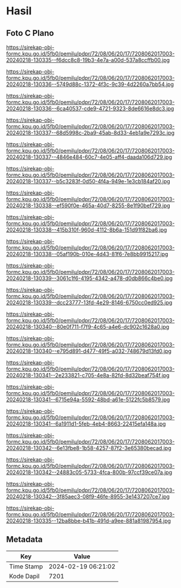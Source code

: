 # Hasil

## Foto C Plano

https://sirekap-obj-formc.kpu.go.id/5fb0/pemilu/pdpr/72/08/06/20/17/7208062017003-20240218-130335--f6dcc8c8-19b3-4e7a-a00d-537a8ccffb00.jpg

https://sirekap-obj-formc.kpu.go.id/5fb0/pemilu/pdpr/72/08/06/20/17/7208062017003-20240218-130336--5749d88c-1372-4f3c-9c39-4d2260a7bb54.jpg

https://sirekap-obj-formc.kpu.go.id/5fb0/pemilu/pdpr/72/08/06/20/17/7208062017003-20240218-130336--6ca40537-cde9-4721-9323-8de6616e8dc3.jpg

https://sirekap-obj-formc.kpu.go.id/5fb0/pemilu/pdpr/72/08/06/20/17/7208062017003-20240218-130337--68d5998c-2ba9-45ab-8d33-4eb1a9e7293c.jpg

https://sirekap-obj-formc.kpu.go.id/5fb0/pemilu/pdpr/72/08/06/20/17/7208062017003-20240218-130337--4846e484-60c7-4e05-aff4-daada106d729.jpg

https://sirekap-obj-formc.kpu.go.id/5fb0/pemilu/pdpr/72/08/06/20/17/7208062017003-20240218-130337--b5c3283f-0d50-4f4a-949e-1e3cb184af20.jpg

https://sirekap-obj-formc.kpu.go.id/5fb0/pemilu/pdpr/72/08/06/20/17/7208062017003-20240218-130338--ef590f0e-465a-40d7-8255-8e1f90bef729.jpg

https://sirekap-obj-formc.kpu.go.id/5fb0/pemilu/pdpr/72/08/06/20/17/7208062017003-20240218-130338--415b310f-960d-4112-8b6a-151d91f82ba6.jpg

https://sirekap-obj-formc.kpu.go.id/5fb0/pemilu/pdpr/72/08/06/20/17/7208062017003-20240218-130338--05af190b-010e-4d43-81f6-7e8bb9915217.jpg

https://sirekap-obj-formc.kpu.go.id/5fb0/pemilu/pdpr/72/08/06/20/17/7208062017003-20240218-130339--3061c1f6-4195-4342-a478-d0db866c4be0.jpg

https://sirekap-obj-formc.kpu.go.id/5fb0/pemilu/pdpr/72/08/06/20/17/7208062017003-20240218-130339--dcc23777-13fd-4e29-8146-6750cc0ed925.jpg

https://sirekap-obj-formc.kpu.go.id/5fb0/pemilu/pdpr/72/08/06/20/17/7208062017003-20240218-130340--80e0f711-f7f9-4c65-a4e6-dc902c1628a0.jpg

https://sirekap-obj-formc.kpu.go.id/5fb0/pemilu/pdpr/72/08/06/20/17/7208062017003-20240218-130340--e795d891-d477-49f5-a032-748679d13fd0.jpg

https://sirekap-obj-formc.kpu.go.id/5fb0/pemilu/pdpr/72/08/06/20/17/7208062017003-20240218-130341--2e233821-c705-4e8a-82fd-8d32beaf754f.jpg

https://sirekap-obj-formc.kpu.go.id/5fb0/pemilu/pdpr/72/08/06/20/17/7208062017003-20240218-130341--6715e94a-5592-48bd-a61e-5122fc5b8579.jpg

https://sirekap-obj-formc.kpu.go.id/5fb0/pemilu/pdpr/72/08/06/20/17/7208062017003-20240218-130341--6a1911d1-5feb-4eb4-8663-22415efa148a.jpg

https://sirekap-obj-formc.kpu.go.id/5fb0/pemilu/pdpr/72/08/06/20/17/7208062017003-20240218-130342--6e13fbe8-1b58-4257-87f2-3e65380becad.jpg

https://sirekap-obj-formc.kpu.go.id/5fb0/pemilu/pdpr/72/08/06/20/17/7208062017003-20240218-130342--24883c05-5733-4fca-800b-97ccf39ce07a.jpg

https://sirekap-obj-formc.kpu.go.id/5fb0/pemilu/pdpr/72/08/06/20/17/7208062017003-20240218-130342--3f85aec3-08f9-46fe-8955-3e1437207ce7.jpg

https://sirekap-obj-formc.kpu.go.id/5fb0/pemilu/pdpr/72/08/06/20/17/7208062017003-20240218-130335--12ba8bbe-b41b-491d-a9ee-881a81987954.jpg


## Metadata

| Key        | Value               |
| ---------- | ------------------- |
| Time Stamp | 2024-02-19 06:21:02 |
| Kode Dapil | 7201                |



